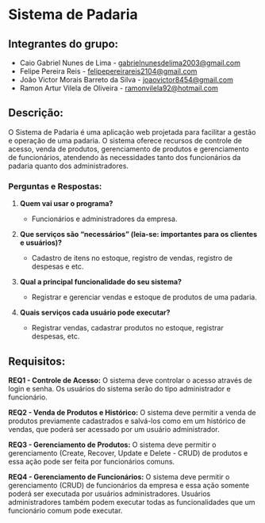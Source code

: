 # Sistema de Padaria

## Integrantes do grupo:
- Caio Gabriel Nunes de Lima - gabrielnunesdelima2003@gmail.com
- Felipe Pereira Reis - felipepereirareis2104@gmail.com
- João Victor Morais Barreto da Silva - joaovictor8454@gmail.com
- Ramon Artur Vilela de Oliveira - ramonvilela92@hotmail.com

## Descrição:
O Sistema de Padaria é uma aplicação web projetada para facilitar a gestão e operação de uma padaria. O sistema oferece recursos de controle de acesso, venda de produtos, gerenciamento de produtos e gerenciamento de funcionários, atendendo às necessidades tanto dos funcionários da padaria quanto dos administradores.

### Perguntas e Respostas:

1. **Quem vai usar o programa?**
   - Funcionários e administradores da empresa.

2. **Que serviços são “necessários” (leia-se: importantes para os clientes e usuários)?**
   - Cadastro de itens no estoque, registro de vendas, registro de despesas e etc.

3. **Qual a principal funcionalidade do seu sistema?**
   - Registrar e gerenciar vendas e estoque de produtos de uma padaria.

4. **Quais serviços cada usuário pode executar?**
   - Registrar vendas, cadastrar produtos no estoque, registrar despesas, etc.

## Requisitos:

**REQ1 - Controle de Acesso:**
O sistema deve controlar o acesso através de login e senha. Os usuários do sistema serão do tipo administrador e funcionário.

**REQ2 - Venda de Produtos e Histórico:**
O sistema deve permitir a venda de produtos previamente cadastrados e salvá-los como em um histórico de vendas, que poderá ser acessado por um usuário administrador.

**REQ3 - Gerenciamento de Produtos:**
O sistema deve permitir o gerenciamento (Create, Recover, Update e Delete - CRUD) de produtos e essa ação pode ser feita por funcionários comuns.

**REQ4 - Gerenciamento de Funcionários:**
O sistema deve permitir o gerenciamento (CRUD) de funcionários da empresa e essa ação somente poderá ser executada por usuários administradores. Usuários administradores também podem executar todas as funcionalidades que um funcionário comum pode executar.

